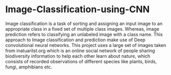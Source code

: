# Image-Classification-using-CNN
Image classification is a task of sorting and assigning an input image to an appropriate class in a fixed set of multiple class images. Whereas, image prediction refers to classifying an unlabeled image with a class name. This approach to Image classification and prediction make use of Deep convolutional neural networks. This project uses a large set of images taken from inatuarilst.org which is an online social network of people sharing biodiversity information to help each other learn about nature, which consists of recorded observations of different species like plants, birds, fungi, amphibians etc.
